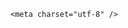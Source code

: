 <!DOCTYPE html>
<html lang="zh-CN">

<head>
    
<title>千年武则天无字碑“加盖”引热议，加盖亭子能起到多大保护作用？户外文物该怎么保护？_腾讯新闻</title>
<meta name="keywords" content="千年武则天无字碑,无字碑,碑亭,武则天,亭子,加盖">
<meta name="description" content="现代快报讯（记者 尹翼星）近日，有游客游览陕西省咸阳市乾陵景区时，发现武则天无字碑上方建起一座亭子。有人认为有亭子可更好地保护无字碑，但也有人认为加盖亭子没必要。对此，陕西省咸阳市乾陵管理处工作人员告诉现代快报记者，这个亭子并非随意加盖，而是出于对无字碑的全面保护考虑而专门修建的。“这个亭子建得太低...">
<meta name="author" content="腾讯网">
<meta name="copyright" content="Copyright 1998 - 2025 Tencent. All Rights Reserved">
<meta property="og:type" content="news" />

<meta property="og:title" content="千年武则天无字碑“加盖”引热议，加盖亭子能起到多大保护作用？户外文物该怎么保护？_腾讯新闻" />
<meta property="og:description" content="现代快报讯（记者 尹翼星）近日，有游客游览陕西省咸阳市乾陵景区时，发现武则天无字碑上方建起一座亭子。有人认为有亭子可更好地保护无字碑，但也有人认为加盖亭子没必要。对此，陕西省咸阳市乾陵管理处工作人员告诉现代快报记者，这个亭子并非随意加盖，而是出于对无字碑的全面保护考虑而专门修建的。“这个亭子建得太低..." />
<meta property="og:url" content="https://news.qq.com/rain/a/20250625Q02K3C00" />
<meta property="og:image" content="https://inews.gtimg.com/news_ls/OGy1zFvalDj-Zn9rZrPxKlq3OJo2wjelaWgK54BYYc98cAA_640330/0" />
<meta property="article:author" content="" />
<meta property="article:published_time" content="2025-06-25 11:37:20" />
<meta property="category" content="" />

    <meta charset="utf-8" />
<meta http-equiv="X-UA-Compatible" content="IE=Edge" />
<meta name="viewport" content="width=device-width, initial-scale=1, shrink-to-fit=no" />
<link rel="dns-prefetch" href="mat1.gtimg.com">
<link rel="dns-prefetch" href="i.news.qq.com">
<link rel="dns-prefetch" href="inews.gtimg.com">
<link rel="shortcut icon" href="https://mat1.gtimg.com/qqcdn/qqindex2021/favicon.ico">
<script nomodule="true" src="https://mat1.gtimg.com/qqcdn/qqindex2021/common-static/20240515201444/core3-37-1.min.js"></script>
<script>
  try {
    if (!window.IntersectionObserver) {
      var observerScript = document.createElement('script');
      observerScript.src = "https://mat1.gtimg.com/qqcdn/qqindex2021/common-static/20241024141058/intersection-observer-polyfill.js";
      document.head.appendChild(observerScript);
    }
  } catch (error) {}
</script>

<script>
  try {
    if (!Element.prototype.scrollTo) {
      var scrollScript = document.createElement('script');
      scrollScript.src = "https://mat1.gtimg.com/qqcdn/qqindex2021/common-static/20241025153001/scroll-behavior-polyfill.js";
      document.head.appendChild(scrollScript);
    }
  } catch (error) {}
</script>
<script>
  try {
    if ('scrollRestoration' in window.history) {
      window.history.scrollRestoration = 'manual';
    }
    window.isPcClient = Boolean(window.electron) && (
      window.navigator.userAgent.indexOf('pc-client') > 0 ||
      window.navigator.userAgent.indexOf('TencentNews') > 0
    );
  } catch {}
</script>
<script>
  try {
    if (window.isPcClient) {
      var bodyStyle = document.createElement('style');
      bodyStyle.innerText = 'body{ zoom: 0.95 }';
      document.head.appendChild(bodyStyle);
    }
  } catch {}
</script>
<script>
  window.DATA = {"channelEntryJumpType":1,"emojiRelatedSwitch":1,"iNewsRecommendLevel":1,"shareDesc":"腾讯新闻","shareImg":"https://inews.gtimg.com/om_ls/OTuyaKxDZgV00GYtmKnreDgHKCVZQdTrfObxJBOl5su3IAA_870492/0","final_declare":["个人观点，仅供参考"],"forbidCommentUpDown":0,"isSensitive":0,"ai_switch":true,"commentid":"","content":null,"content_words_num":35,"enableDiffusion":1,"relate_extend_infos":{"id":"20250624A07STM00","imgURL":"https://inews.gtimg.com/om_ls/OaRqqZLNSGW_A9jvwz6je75fiZdFtrUwqj11Q1UcWOYpkAA_640330/0","imgURLSmall":"https://inews.gtimg.com/om_ls/OaRqqZLNSGW_A9jvwz6je75fiZdFtrUwqj11Q1UcWOYpkAA_150120/0","longTitle":"千年武则天无字碑“加盖”引热议，官方回应：为了保护而建亭","title":"千年武则天无字碑“加盖”引热议，官方回应：为了保护而建亭","url":"http://view.inews.qq.com/a/20250624A07STM00","abstract":"现代快报讯（记者 尹翼星）近日，有游客游览陕西省咸阳市乾陵景区时，发现武则天无字碑上方建起一座亭子。有人认为有亭子可更好地保护无字碑，但也有人认为加盖亭子没必要。对此，陕西省咸阳市乾陵管理处工作人员告诉现代快报记者，这个亭子并非随意加盖，而是出于对无字碑的全面保护考虑而专门修建的。“这个亭子建得太低..."},"safe_cntl":{"close_all_ad":0,"close_all_rel":0,"close_comment_dislike":0,"close_global_news_sis":0,"close_all_emoticon_comment":0,"close_all_favorite":0,"close_relate_thing":0,"close_share_pull":0,"emoticon_comment_mode":0},"remarks":"","disableDeclare":1,"id":"20250625Q02K3C00","surl":"https://view.inews.qq.com/a/20250625Q02K3C00","abstract":"","article_category":"229","attribute":{},"categoryrray":{"category_id":"229","sub_category_id":"663"},"copyright_wording_share":"免责声明","self_declare":{"declare":"个人观点，仅供参考"},"title":"千年武则天无字碑“加盖”引热议，加盖亭子能起到多大保护作用？户外文物该怎么保护？","FadCid":"","detail_entry":{"is_orignal":1,"orignal_entry":1},"intro":"","news_app_recommend_status":4,"questionInfo":{"id":"20250625Q02K3C00","longtitle":"千年武则天无字碑“加盖”引热议，加盖亭子能起到多大保护作用？","question_short_title":"千年武则天无字碑“加盖”引热议，加盖亭子能起到多大保护作用？户外文物该怎么保护？","relate_extend_infos":[{"abstract":"现代快报讯（记者 尹翼星）近日，有游客游览陕西省咸阳市乾陵景区时，发现武则天无字碑上方建起一座亭子。有人认为有亭子可更好地保护无字碑，但也有人认为加盖亭子没必要。对此，陕西省咸阳市乾陵管理处工作人员告诉现代快报记者，这个亭子并非随意加盖，而是出于对无字碑的全面保护考虑而专门修建的。“这个亭子建得太低...","articletype":"0","id":"20250624A07STM00","longtitle":"千年武则天无字碑“加盖”引热议，官方回应：为了保护而建亭","picShowType":"90092","thumbnails_qqnews":["https://inews.gtimg.com/om_ls/OaRqqZLNSGW_A9jvwz6je75fiZdFtrUwqj11Q1UcWOYpkAA_294195/0"],"title":"千年武则天无字碑“加盖”引热议，官方回应：为了保护而建亭","url":"https://view.inews.qq.com/a/20250624A07STM00"}],"thumbnails_qqnews":["https://inews.gtimg.com/om_ls/OTuyaKxDZgV00GYtmKnreDgHKCVZQdTrfObxJBOl5su3IAA_294195/0"],"title":"千年武则天无字碑“加盖”引热议，加盖亭子能起到多大保护作用？户外文物该怎么保护？","url":"http://view.inews.qq.com/a/20250625Q02K3C00","abstract":""},"time":"2025-06-25 10:03:38","already_answer":false,"copyright_share":"本文来自腾讯新闻客户端创作者，不代表腾讯新闻的观点和立场。","emojiSwitch":1,"extra_property":{"FeedbackDetailDisableInsert":0,"zanSkinType":""},"is_deleted":0,"ret":0,"question_id":"","url":"https://view.inews.qq.com/a/20250625Q02K3C00","adInfo":{"openAdsText":1,"openRelatedNewsAd":1,"openAds":1,"openAdsComment":1,"openAdsPhotos":1},"all_long_pic":1,"card":{"desc":"腾讯新闻问答课代表，结合当下热点新闻和网友热议，发现好问题，期待好回答。","update_frequency":"1970-01-01 08:00:00","vip_icon_night":"http://inews.gtimg.com/newsapp_ls/0/14876052067/0","vip_place":"left","vip_icon":"http://inews.gtimg.com/newsapp_ls/0/14876051701/0","suid":"8QMc339d5IQeuTzY5QN3","cpLevel":2,"vip_desc":"腾讯新闻问答课代表官方账号","vip_type":"30012","vip_type_new":"30012","msgEntry":1,"liveInfo":{},"chlid":"22983986","chlname":"问答课代表","icon":"https://inews.gtimg.com/om_ls/OPBO91JgEbYG-O62jC2hCRA_yoydsA8oEANb87pxgNxKgAA_200200/0","uin":"ecbe89d289b6198c7996f16538ebc224f9"},"closeCommentBanner":0,"news_update_time":1750823023,"atype":232,"likeInfo":0,"answer_num":2,"cms_id":"20250625Q02K3C00","articleId":"20250625Q02SCR00","article_type":232,"tags":"","desc":"现代快报讯（记者 尹翼星）近日，有游客游览陕西省咸阳市乾陵景区时，发现武则天无字碑上方建起一座亭子。有人认为有亭子可更好地保护无字碑，但也有人认为加盖亭子没必要。对此，陕西省咸阳市乾陵管理处工作人员告诉现代快报记者，这个亭子并非随意加盖，而是出于对无字碑的全面保护考虑而专门修建的。“这个亭子建得太低...","videoArr":[]};
</script>
<script>
  window.channelInfo = {"channelConfig":{"channelNav":[{"_auto_id":"1","active_alien_img":"","alien_img":"","channel_id":"news_news_home","is_local":"0","link":"https://www.qq.com","name_cn":"首页","name_en":"home"},{"_auto_id":"2","active_alien_img":"","alien_img":"","channel_id":"news_news_top","is_local":"0","link":"","name_cn":"要闻","name_en":"news"},{"_auto_id":"4","active_alien_img":"","alien_img":"","channel_id":"news_news_bj","is_local":"1","link":"","name_cn":"北京","name_en":"bj"},{"_auto_id":"5","active_alien_img":"","alien_img":"","channel_id":"news_news_tech","is_local":"0","link":"","name_cn":"科技","name_en":"tech"},{"_auto_id":"6","active_alien_img":"","alien_img":"","channel_id":"news_news_edu","is_local":"0","link":"","name_cn":"教育","name_en":"edu"},{"_auto_id":"7","active_alien_img":"https://inews.gtimg.com/newsapp_bt/0/06091154503_335/0","alien_img":"https://inews.gtimg.com/newsapp_bt/0/06091154503_335/0","channel_id":"news_news_download","is_local":"0","link":"https://news.qq.com/mobile/","name_cn":"电脑版","name_en":"https://news.qq.com/mobile/"},{"_auto_id":"8","active_alien_img":"","alien_img":"","channel_id":"tv","is_local":"0","link":"https://v.qq.com/channel/tv/?ptag=qqnews","name_cn":"电视剧","name_en":"tv"},{"_auto_id":"9","active_alien_img":"","alien_img":"","channel_id":"news_news_finance","is_local":"0","link":"","name_cn":"财经","name_en":"finance"},{"_auto_id":"10","active_alien_img":"","alien_img":"","channel_id":"news_news_qa","is_local":"0","link":"","name_cn":"热问","name_en":"qa"},{"_auto_id":"11","active_alien_img":"","alien_img":"","channel_id":"news_news_ent","is_local":"0","link":"","name_cn":"娱乐","name_en":"ent"},{"_auto_id":"13","active_alien_img":"","alien_img":"","channel_id":"variety","is_local":"0","link":"https://v.qq.com/channel/variety/?ptag=qqnews","name_cn":"综艺","name_en":"variety"},{"_auto_id":"14","active_alien_img":"","alien_img":"","channel_id":"news_news_sports","is_local":"0","link":"","name_cn":"体育","name_en":"sports"},{"_auto_id":"15","active_alien_img":"","alien_img":"","channel_id":"news_news_nba","is_local":"0","link":"","name_cn":"NBA","name_en":"nba"},{"_auto_id":"16","active_alien_img":"","alien_img":"","channel_id":"news_news_world","is_local":"0","link":"","name_cn":"国际","name_en":"world"},{"_auto_id":"17","active_alien_img":"","alien_img":"","channel_id":"news_news_mil","is_local":"0","link":"","name_cn":"军事","name_en":"milite"},{"_auto_id":"18","active_alien_img":"","alien_img":"","channel_id":"news_news_auto","is_local":"0","link":"","name_cn":"汽车","name_en":"auto"},{"_auto_id":"19","active_alien_img":"","alien_img":"","channel_id":"news_news_house","is_local":"0","link":"","name_cn":"房产","name_en":"house"},{"_auto_id":"20","active_alien_img":"","alien_img":"","channel_id":"news_news_antip","is_local":"0","link":"","name_cn":"健康","name_en":"health"},{"_auto_id":"21","active_alien_img":"","alien_img":"","channel_id":"news_news_video","is_local":"0","link":"","name_cn":"视频","name_en":"video"},{"_auto_id":"22","active_alien_img":"","alien_img":"","channel_id":"news_news_game","is_local":"0","link":"","name_cn":"游戏","name_en":"games"},{"_auto_id":"24","active_alien_img":"","alien_img":"","channel_id":"news_news_nchupin","is_local":"0","link":"","name_cn":"眼界","name_en":"chupin"},{"_auto_id":"25","active_alien_img":"","alien_img":"","channel_id":"news_news_football","is_local":"0","link":"","name_cn":"足球","name_en":"football"},{"_auto_id":"26","active_alien_img":"","alien_img":"","channel_id":"news_news_kepu","is_local":"0","link":"","name_cn":"科学","name_en":"kepu"},{"_auto_id":"28","active_alien_img":"","alien_img":"","channel_id":"news_news_digi","is_local":"0","link":"","name_cn":"数码","name_en":"digi"},{"_auto_id":"31","active_alien_img":"","alien_img":"","channel_id":"ymzx","is_local":"0","link":"https://gamer.qq.com/v2/cloudgame/game/96897?ichannel=txxwpc0Ftxxwpc1","name_cn":"元梦之星","name_en":"news_news_ymzx"},{"_auto_id":"32","active_alien_img":"","alien_img":"","channel_id":"movie","is_local":"0","link":"https://v.qq.com/channel/movie/?ptag=qqnews","name_cn":"电影","name_en":"movie"},{"_auto_id":"34","active_alien_img":"","alien_img":"","channel_id":"news_news_esport","is_local":"0","link":"","name_cn":"电竞","name_en":"esport"},{"_auto_id":"35","active_alien_img":"","alien_img":"","channel_id":"news_news_history","is_local":"0","link":"","name_cn":"历史","name_en":"history"},{"_auto_id":"36","active_alien_img":"","alien_img":"","channel_id":"news_news_baby","is_local":"0","link":"","name_cn":"育儿","name_en":"baby"},{"_auto_id":"37","active_alien_img":"","alien_img":"","channel_id":"hbjy","is_local":"0","link":"https://gp.qq.com/act/a20250421mnqlx/news.shtml","name_cn":"和平精英","name_en":"news_news_hbjy"},{"_auto_id":"38","active_alien_img":"","alien_img":"","channel_id":"cloud_gamer","is_local":"0","link":"https://gamer.qq.com/?ichannel=txxwpc0Ftxxwpc1","name_cn":"云游戏","name_en":"cloud_gamer"},{"_auto_id":"39","active_alien_img":"","alien_img":"","channel_id":"news_news_lic","is_local":"0","link":"","name_cn":"理财","name_en":"finance_licai"},{"_auto_id":"40","active_alien_img":"","alien_img":"","channel_id":"news_news_istock","is_local":"0","link":"","name_cn":"股票","name_en":"finance_stock"},{"_auto_id":"41","active_alien_img":"","alien_img":"","channel_id":"ren_min_shi_pin","is_local":"0","link":"https://news.qq.com/omn/author/8QMd3Hld74cbujbY?tab=om_video","name_cn":"人民视频","name_en":"ren_min_shi_pin"},{"_auto_id":"42","active_alien_img":"","alien_img":"","channel_id":"news_news_weather","is_local":"0","link":"https://tianqi.qq.com/index.htm","name_cn":"天气","name_en":"weather"}]}};
</script>
<script>
  window.articleConfig = {"rightConfig":[{"_auto_id":"1","category_key":"default","modules":"{\"moduleList\":[{\"title\":\"精选视频\",\"id\":\"video_album\",\"videoType\":\"tag\",\"videoId\":\"aUepxrtchGM=\"},{\"title\":\"下载条\",\"id\":\"download_banner\",\"isSticky\":1},{\"title\":\"热点榜\",\"id\":\"hot_rank_list\",\"isSticky\":1},{\"title\":\"广告推广\",\"id\":\"ssp_ad_module\",\"category\":\"ad_ssp\",\"loid\":\"109\",\"isSticky\":1}]}"}],"tonglanAdConfig":[],"bottomConfig":[],"videoAdConfig":[],"rightGameConfig":[]};
</script>
<script src="https://mat1.gtimg.com/www/js/emonitor/custom_ed041a23.js" charset="utf-8"></script>
<script>
  try {
    function ignoreBrowsers() {
      var userAgent = window.navigator.userAgent || '';
      return [
        /(googlebot|bingbot|yandex|twitterbot|facebookexternalhit|rogerbot|linkedinbot|embedly|quora link preview|showyoubot|outbrain|pinterest\/0\.|pinterestbot|slackbot|vkShare|W3C_Validator|whatsapp|petalbot|applebot|mpcrawler|spider)/i,
      ].some(function(element) {
        return element.test(userAgent);
      });
    }
    function ignoreErrors(errDesc) {
      if (!errDesc) {
        return false;
      }
      return [
        "chrome-extension",
      ].some(function (element) {
        return errDesc.indexOf(element) > -1;
      });
    }
    window.emonitorIns = emonitor.create({
      name: 'newsqq_quesionArticle',
      atta: {
        name: 'newsqq',
      },
      mode: '007',
      cdn: {
        sampling: 0.01,
      },
      onBeforeSend: function(data) {
        try {
          if (ignoreBrowsers()) {
            return false;
          }
          var emonitorCgiHost = data.source.cgihost;
          var emonitorHttpCode = String(data.source.httpcode);
          if (  emonitorHttpCode === '0' && (emonitorCgiHost === 'op.ssp.qq.com' || emonitorCgiHost === 'news.ssp.qq.com' )) {
            return false;
          }
          if (data.type === 'cgi' && ['i.news.qq.com', 'otheve.beacon.qq.com', 'op.ssp.qq.com', 'n.ssp.qq.com', 'news.ssp.qq.com', 'vm.gtimg.cn', 'r.inews.qq.com', 'dev.inews.qq.com'].indexOf(emonitorCgiHost) < 0) {
            return false;
          }

          if ((data.type === 'console' || data.type === 'jserror') && ignoreErrors(data.source.err_desc || data.source.err_msg)) {
            return false;
          }
        } catch (err) {
          console.warn(err);
        }
      },
      onMaxTimeOut: function(defaultConfig) {
        var rootDOM = document.getElementById('root');
        if (rootDOM && rootDOM.childNodes && rootDOM.childNodes.length === 0) {
          emonitorIns.config({
            baseUrl: defaultConfig.pecker.error,
          }).send({
            err_type: 'whitescreen',
          });
        }
      }
    });
  } catch (err) {
    console.warn(err);
  }
</script>
<link href="https://mat1.gtimg.com/qqcdn/qqindex2021/common-static/hel/qqnews-pc-dc_20250624074152/static/css/qa.css" rel="stylesheet">

<script>window.__HEL_PRESET_META__={"qqnews-pc-components":{"app":{"id":1366,"name":"qqnews-pc-components","app_group_name":"qqnews-pc-components","proj_ver":{"map":{},"utime":0},"online_version":"qqnews-pc-components_20250623071016","build_version":"qqnews-pc-components_20250624073902","update_at":"2025-06-24T11:40:08.000Z","desc":"set by [init], from container [formal.pc.dc.tj101029] worker [1]"},"version":{"sub_app_name":"qqnews-pc-components","sub_app_version":"qqnews-pc-components_20250624073902","src_map":{"webDirPath":"https://mat1.gtimg.com/qqcdn/qqindex2021/common-static/hel/qqnews-pc-components_20250624073902","htmlIndexSrc":"https://mat1.gtimg.com/qqcdn/qqindex2021/common-static/hel/qqnews-pc-components_20250624073902/index.html","extractMode":"all","iframeSrc":"","chunkCssSrcList":["https://mat1.gtimg.com/qqcdn/qqindex2021/common-static/hel/qqnews-pc-components_20250624073902/static/css/index.css"],"chunkJsSrcList":["https://mat1.gtimg.com/qqcdn/qqindex2021/common-static/hel/qqnews-pc-components_20250624073902/static/js/index.js"],"staticCssSrcList":[],"staticJsSrcList":["https://mat1.gtimg.com/qqcdn/qqindex2021/static/20231212123233/react.production.min.js","https://mat1.gtimg.com/qqcdn/qqindex2021/static/20231212123233/react-dom.production.min.js","https://mat1.gtimg.com/qqcdn/qqindex2021/common-static/hel/hel-base-v16.js"],"relativeCssSrcList":[],"relativeJsSrcList":[],"privCssSrcList":[],"srvModSrcList":[],"srvModSrcIndex":"","headAssetList":[{"tag":"staticScript","append":false,"attrs":{"src":"https://mat1.gtimg.com/qqcdn/qqindex2021/static/20231212123233/react.production.min.js"}},{"tag":"staticScript","append":false,"attrs":{"src":"https://mat1.gtimg.com/qqcdn/qqindex2021/static/20231212123233/react-dom.production.min.js"}},{"tag":"staticScript","append":false,"attrs":{"src":"https://mat1.gtimg.com/qqcdn/qqindex2021/common-static/hel/hel-base-v16.js"}},{"tag":"script","append":true,"attrs":{"src":"https://mat1.gtimg.com/qqcdn/qqindex2021/common-static/hel/qqnews-pc-components_20250624073902/static/js/index.js","defer":""}},{"tag":"link","append":true,"attrs":{"href":"https://mat1.gtimg.com/qqcdn/qqindex2021/common-static/hel/qqnews-pc-components_20250624073902/static/css/index.css","rel":"stylesheet"}}],"bodyAssetList":[]},"update_at":"2025-06-24T11:40:08.000Z","create_at":"2025-06-24T11:40:08.000Z","_worker_id":"1","_is_backup":true}}}</script>
<script>window.__VIEW_PATH__="question.ejs";</script>
</head>

<body id="dc-question-body">
  <div id="root"></div>
    <iframe style="display: none;" src="https://i.news.qq.com/web_backend/getWebPacUid"></iframe>
<script src="https://mat1.gtimg.com/qqcdn/qqindex2021/common-static/20240805160928/react.production.min.js"></script>
<script src="https://mat1.gtimg.com/qqcdn/qqindex2021/common-static/20240805160928/react-dom.production.min.js"></script>
<script src="https://mat1.gtimg.com/qqcdn/qqindex2021/common-static/20241018171503/universal-report.min.js"></script>
<script defer type="text/javascript" src="https://mat1.gtimg.com/qqcdn/qqindex2021/libs/barrier/aria.js?appid=9327b8b06379d9d1728bbfbe2025ef9c" charset="utf-8"></script>
<script defer src="https://t.captcha.qq.com/TCaptcha.js"></script>
<script>document.cookie="hel_err=;path=/;";</script>
<script src="https://mat1.gtimg.com/qqcdn/qqindex2021/common-static/hel/hel-base-v16.js"></script>
<script src="https://mat1.gtimg.com/qqcdn/qqindex2021/common-static/hel/qqnews-pc-hel-entry_20250117174052/static/js/index.js"></script>
<link rel="preload" href="https://mat1.gtimg.com/qqcdn/qqindex2021/common-static/hel/qqnews-pc-dc_20250624074152/static/js/qa.js" as="script">
<link rel="preload" href="https://mat1.gtimg.com/qqcdn/qqindex2021/common-static/hel/qqnews-pc-components_20250624073902/static/js/index.js" as="script">
<script>window.loadProject("https://mat1.gtimg.com/qqcdn/qqindex2021/common-static/hel/qqnews-pc-dc_20250624074152/static/js/qa.js");</script>
<iframe id="videoFrame" style="display: none;" src="https://video.qq.com/cookie/sync_qqnews.html"></iframe>
</body>

</html>
